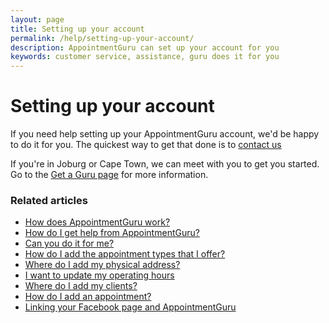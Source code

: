 ```yaml
---
layout: page
title: Setting up your account
permalink: /help/setting-up-your-account/
description: AppointmentGuru can set up your account for you
keywords: customer service, assistance, guru does it for you
---
```


# Setting up your account

If you need help setting up your AppointmentGuru account, we'd be happy to do it for you. The quickest way to get that done is to [contact us](mailto:support@appointmentguru.co)

If you're in Joburg or Cape Town, we can meet with you to get you started. Go to the [Get a Guru page](/get-a-guru) for more information.

### Related articles

* [How does AppointmentGuru work?](/help/how-does-appointmentguru-work)
* [How do I get help from AppointmentGuru?](/help/how-do-I-get-help)
* [Can you do it for me?](/help/can-you-do-it-for-me)
* [How do I add the appointment types that I offer?](/help/add-appointment-types)
* [Where do I add my physical address?](/help/add-address)
* [I want to update my operating hours](/help/update-operating-hours)
* [Where do I add my clients?](/help/add-clients)
* [How do I add an appointment?](/help/add-an-appointment)
* [Linking your Facebook page and AppointmentGuru](/help/linking-facebook)
